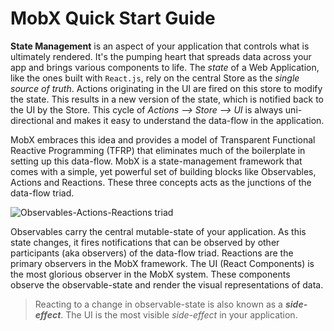 # MobX Quick Start Guide

**State Management** is an aspect of your application that controls what is ultimately rendered. It's the pumping heart that spreads data across your app and brings various components to life. The _state_ of a Web Application, like the ones built with `React.js`, rely on the central Store as the _single source of truth_. Actions originating in the UI are fired on this store to modify the state. This results in a new version of the state, which is notified back to the UI by the Store. This cycle of _Actions --> Store --> UI_ is always uni-directional and makes it easy to understand the data-flow in the application.

MobX embraces this idea and provides a model of Transparent Functional Reactive Programming (TFRP) that eliminates much of the boilerplate in setting up this data-flow. MobX is a state-management framework that comes with a simple, yet powerful set of building blocks like Observables, Actions and Reactions. These three concepts acts as the junctions of the data-flow triad.

![Observables-Actions-Reactions triad](mobx-triad.png)

Observables carry the central mutable-state of your application. As this state changes, it fires notifications that can be observed by other participants (aka observers) of the data-flow triad. Reactions are the primary observers in the MobX framework. The UI (React Components) is the most glorious observer in the MobX system. These components observe the observable-state and render the visual representations of data.

> Reacting to a change in observable-state is also known as a **_side-effect_**. The UI is the most visible _side-effect_ in your application.
